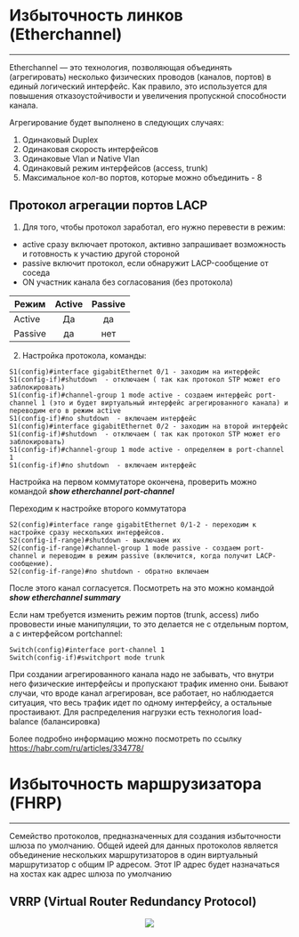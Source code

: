 # Избыточность линков (Etherchannel) 
_ _ _
Etherchannel — это технология, позволяющая объединять (агрегировать) несколько физических проводов (каналов, портов) в единый логический интерфейс. Как правило, это используется для повышения отказоустойчивости и увеличения пропускной способности канала. 
  
Агрегирование будет выполнено в следующих случаях:
1. Одинаковый Duplex
2. Одинаковая скорость интерфейсов
3. Одинаковые Vlan и Native Vlan
4. Одинаковый режим интерфейсов (access, trunk)
5. Максимальное кол-во портов, которые можно объединить - 8

## Протокол агрегации портов LACP
1. Для того, чтобы протокол заработал, его нужно перевести в режим:
- active сразу включает протокол, активно запрашивает возможность и готовность к участию другой стороной
- passive включит протокол, если обнаружит LACP-сообщение от соседа
- ON участник канала без согласования (без протокола)

| Режим      | Active         | Passive |
| ------------- |:------------------:|:------------------:|
| Active    | Да | да | 
| Passive|  да | нет| 

2. Настройка протокола, команды:
```
S1(config)#interface gigabitEthernet 0/1 - заходим на интерфейс
S1(config-if)#shutdown  - отключаем ( так как протокол STP может его заблокировать)
S1(config-if)#channel-group 1 mode active - создаем интерфейс port-channel 1 (это и будет виртуальный интерфейс агрегированного канала) и переводим его в режим active
S1(config-if)#no shutdown  - включаем интерфейс
S1(config)#interface gigabitEthernet 0/2 - заходим на второй интерфейс
S1(config-if)#shutdown  - отключаем ( так как протокол STP может его заблокировать)
S1(config-if)#channel-group 1 mode active - определяем в port-channel 1
S1(config-if)#no shutdown  - включаем интерфейс
```
Настройка на первом коммутаторе окончена, проверить можно командой **_show_ _etherchannel_ _port-channel_** 
  

Переходим к настройке второго коммутатора
```
S2(config)#interface range gigabitEthernet 0/1-2 - переходим к настройке сразу нескольких интерфейсов.
S2(config-if-range)#shutdown - выключаем их
S2(config-if-range)#channel-group 1 mode passive - создаем port-channel и переводим в режим passive (включится, когда получит LACP-сообщение).
S2(config-if-range)#no shutdown - обратно включаем
````
После этого канал согласуется. Посмотреть на это можно командой **_show_ _etherchannel_ _summary_**
  
Если нам требуется изменить режим портов (trunk, access) либо прововести иные манипуляции, то это делается не с отдельным портом, а с интерфейсом portchannel:
```
Switch(config)#interface port-channel 1
Switch(config-if)#switchport mode trunk 
```
  
 При создании агрегированного канала надо не забывать, что внутри него физические интерфейсы и пропускают трафик именно они. Бывают случаи, что вроде канал агрегирован, все работает, но наблюдается ситуация, что весь трафик идет по одному интерфейсу, а остальные простаивают. Для распределения нагрузки есть технология load-balance (балансировка)
  
Более подробно информацию можно посмотреть по ссылку https://habr.com/ru/articles/334778/


# Избыточность маршрузизатора (FHRP)
_ _ _
Cемейство протоколов, предназначенных для создания избыточности шлюза по умолчанию. Общей идеей для данных протоколов является объединение нескольких маршрутизаторов в один виртуальный маршрутизатор с общим IP адресом. Этот IP адрес будет назначаться на хостах как адрес шлюза по умолчанию
  
##  VRRP (Virtual Router Redundancy Protocol)

<p align="center">
<image src="ttps://github.com/LLlMEJIb87/OTUS-learning/blob/master/14.%20Etherchannel%26FHRP/VRRP.PNG">
</p>
<div align="center">

